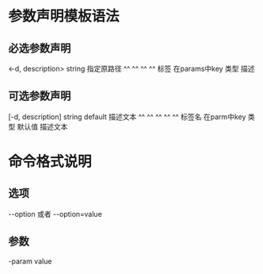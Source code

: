 # 参数声明模板语法

## 必选参数声明

 <-d, description> string 指定原路径
  ^^     ^^           ^^    ^^
  标签  在params中key  类型   描述

## 可选参数声明

[-d, description] string default 描述文本
 ^^     ^^          ^^     ^^       ^^
 标签名  在parm中key 类型    默认值   描述文本


# 命令格式说明

## 选项

 --option 或者 --option=value

## 参数
 -param value 